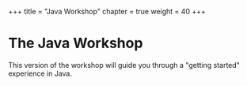 +++
title = "Java Workshop"
chapter = true
weight = 40
+++

# The Java Workshop

This version of the workshop will guide you through a "getting started" experience in Java.
